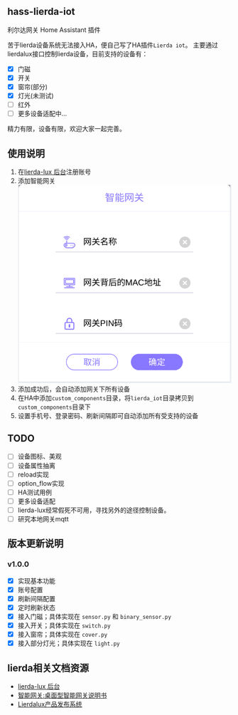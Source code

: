 ## hass-lierda-iot

利尔达网关 Home Assistant 插件

苦于lierda设备系统无法接入HA，便自己写了HA插件`Lierda iot`。
主要通过lierdalux接口控制lierda设备，目前支持的设备有：

- [x] 门磁
- [x] 开关
- [x] 窗帘(部分)
- [x] 灯光(未测试)
- [ ] 红外
- [ ] 更多设备适配中...

精力有限，设备有限，欢迎大家一起完善。

## 使用说明

1. 在[lierda-lux 后台](https://www.lierdalux.cn)注册账号
2. 添加智能网关
   ![lierdalux-智能网关添加说明.png](./assets/img/lierdalux-智能网关添加说明.png)
3. 添加成功后，会自动添加网关下所有设备
4. 在HA中添加`custom_components`目录，将`lierda_iot`目录拷贝到`custom_components`目录下
5. 设置手机号、登录密码、刷新间隔即可自动添加所有受支持的设备

## TODO

- [ ] 设备图标、美观
- [ ] 设备属性抽离
- [ ] reload实现
- [ ] option_flow实现
- [ ] HA测试用例
- [ ] 更多设备适配
- [ ] lierda-lux经常假死不可用，寻找另外的途径控制设备。
- [ ] 研究本地网关mqtt

## 版本更新说明

### v1.0.0

- [x] 实现基本功能
- [x] 账号配置
- [x] 刷新间隔配置
- [x] 定时刷新状态
- [x] 接入门磁；具体实现在 `sensor.py` 和 `binary_sensor.py`
- [x] 接入开关；具体实现在 `switch.py`
- [x] 接入窗帘；具体实现在 `cover.py`
- [x] 接入部分灯光；具体实现在 `light.py`

## lierda相关文档资源

- [lierda-lux 后台](https://www.lierdalux.cn)
- [智能网关:桌面型智能网关说明书](http://n2n.lierdalux.cn:8083/lib/exe/fetch.php?media=%E6%99%BA%E8%83%BD%E7%BD%91%E5%85%B3:%E6%A1%8C%E9%9D%A2%E5%9E%8B%E6%99%BA%E8%83%BD%E7%BD%91%E5%85%B3%E8%AF%B4%E6%98%8E%E4%B9%A6.pdf)
- [Lierdalux产品发布系统](http://n2n.lierdalux.cn:8083/doku.php)
